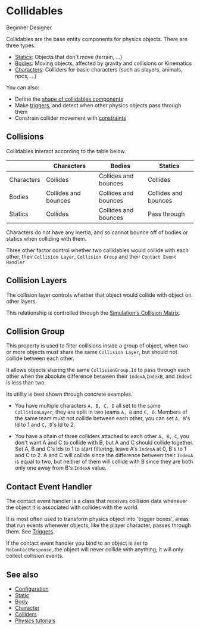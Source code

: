 # Collidables

<span class="badge text-bg-primary">Beginner</span>
<span class="badge text-bg-success">Designer</span>

Collidables are the base entity components for physics objects. There are three types:

* [Statics](static-colliders.md): Objects that don't move (terrain, ...)
* [Bodies](rigid-bodies.md): Moving objects, affected by gravity and collisions or Kinematics
* [Characters](characters.md): Colliders for basic characters (such as players, animals, npcs, ...)

You can also:

* Define the [shape of collidables components](collider-shapes.md)
* Make [triggers](triggers.md), and detect when other physics objects pass through them
* Constrain collider movement with [constraints](constraints.md)

## Collisions

Collidables interact according to the table below.

|            | Characters           | Bodies               | Statics              |
|------------|----------------------|----------------------|----------------------|
| Characters | Collides             | Collides and bounces | Collides             |
| Bodies     | Collides and bounces | Collides and bounces | Collides and bounces |
| Statics    | Collides             | Collides and bounces | Pass through         |

Characters do not have any inertia, and so cannot bounce off of bodies or statics when colliding with them.

Three other factor control whether two collidables would collide with each other, their `Collision Layer`, `Collision Group` and their `Contact Event Handler`

## Collision Layers

The collision layer controls whether that object would collide with object on other layers.

This relationship is controlled through the [Simulation's Collision Matrix](simulation.md).

## Collision Group

This property is used to filter collisions inside a group of object, when two or more objects must share the same `Collision Layer`, but should not collide between each other.

It allows objects sharing the same `CollisionGroup.Id` to pass through each other when the absolute difference between their `IndexA`,`IndexB`, and `IndexC` is less than two.

Its utility is best shown through concrete examples.

- You have multiple characters `A, B, C, D` all set to the same `CollisionLayer`, they are split in two teams `A, B` and `C, D`. Members of the same team must not collide between each other, you can set `A, B`'s Id to 1 and `C, D`'s Id to 2.

- You have a chain of three colliders attached to each other `A, B, C`, you don't want A and C to collide with B, but A and C should collide together.
Set A, B and C's Ids to 1 to start filtering, leave A's `IndexA` at 0, B's to 1 and C to 2.
A and C will collide since the difference between their `IndexA` is equal to two,
but neither of them will collide with B since they are both only one away from B's `IndexA` value.

## Contact Event Handler

The contact event handler is a class that receives collision data whenever the object it is associated with collides with the world.

It is most often used to transform physics object into 'trigger boxes', areas that run events whenever objects, like the player character, passes through them. See [Triggers](triggers.md).

If the contact event handler you bind to an object is set to `NoContactResponse`, the object will never collide with anything, it will only collect collision events.

## See also

* [Configuration](configuration.md)
* [Static](static-colliders.md)
* [Body](rigid-bodies.md)
* [Character](characters.md)
* [Colliders](colliders.md)
* [Physics tutorials](tutorials.md)